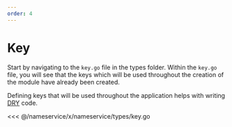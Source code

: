 ```yaml
---
order: 4
---
```


# Key

Start by navigating to the `key.go` file in the types folder. Within the `key.go` file, you will see that the keys which will be used throughout the creation of the module have already been created.

Defining keys that will be used throughout the application helps with writing [DRY](https://en.wikipedia.org/wiki/Don%27t_repeat_yourself) code.

<<< @/nameservice/x/nameservice/types/key.go
